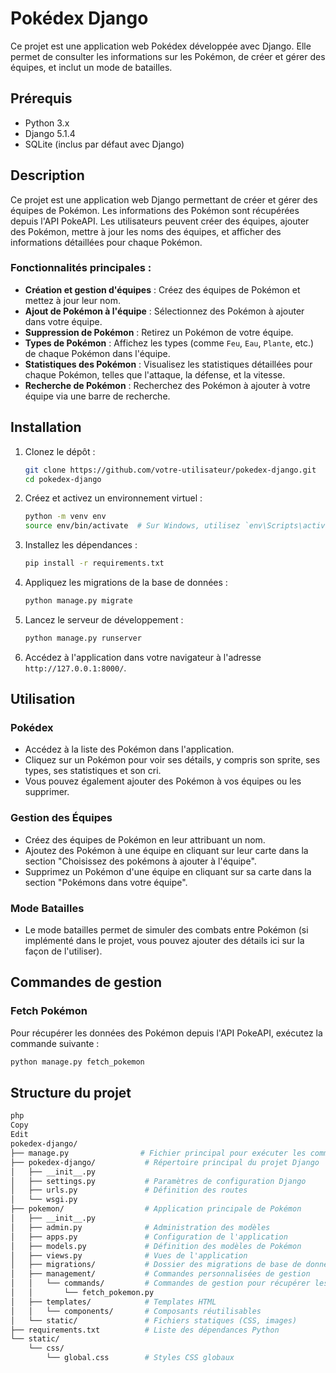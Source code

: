# Pokédex Django

Ce projet est une application web Pokédex développée avec Django. Elle permet de consulter les informations sur les Pokémon, de créer et gérer des équipes, et inclut un mode de batailles.

## Prérequis

- Python 3.x
- Django 5.1.4
- SQLite (inclus par défaut avec Django)

## Description

Ce projet est une application web Django permettant de créer et gérer des équipes de Pokémon. Les informations des Pokémon sont récupérées depuis l'API PokeAPI. Les utilisateurs peuvent créer des équipes, ajouter des Pokémon, mettre à jour les noms des équipes, et afficher des informations détaillées pour chaque Pokémon.

### Fonctionnalités principales :
- **Création et gestion d'équipes** : Créez des équipes de Pokémon et mettez à jour leur nom.
- **Ajout de Pokémon à l'équipe** : Sélectionnez des Pokémon à ajouter dans votre équipe.
- **Suppression de Pokémon** : Retirez un Pokémon de votre équipe.
- **Types de Pokémon** : Affichez les types (comme `Feu`, `Eau`, `Plante`, etc.) de chaque Pokémon dans l'équipe.
- **Statistiques des Pokémon** : Visualisez les statistiques détaillées pour chaque Pokémon, telles que l'attaque, la défense, et la vitesse.
- **Recherche de Pokémon** : Recherchez des Pokémon à ajouter à votre équipe via une barre de recherche.

## Installation

1. Clonez le dépôt :
    ```sh
    git clone https://github.com/votre-utilisateur/pokedex-django.git
    cd pokedex-django
    ```

2. Créez et activez un environnement virtuel :
    ```sh
    python -m venv env
    source env/bin/activate  # Sur Windows, utilisez `env\Scripts\activate`
    ```

3. Installez les dépendances :
    ```sh
    pip install -r requirements.txt
    ```

4. Appliquez les migrations de la base de données :
    ```sh
    python manage.py migrate
    ```

5. Lancez le serveur de développement :
    ```sh
    python manage.py runserver
    ```

6. Accédez à l'application dans votre navigateur à l'adresse `http://127.0.0.1:8000/`.

## Utilisation

### Pokédex

- Accédez à la liste des Pokémon dans l'application.
- Cliquez sur un Pokémon pour voir ses détails, y compris son sprite, ses types, ses statistiques et son cri.
- Vous pouvez également ajouter des Pokémon à vos équipes ou les supprimer.

### Gestion des Équipes

- Créez des équipes de Pokémon en leur attribuant un nom.
- Ajoutez des Pokémon à une équipe en cliquant sur leur carte dans la section "Choisissez des pokémons à ajouter à l'équipe".
- Supprimez un Pokémon d'une équipe en cliquant sur sa carte dans la section "Pokémons dans votre équipe".

### Mode Batailles

- Le mode batailles permet de simuler des combats entre Pokémon (si implémenté dans le projet, vous pouvez ajouter des détails ici sur la façon de l'utiliser).

## Commandes de gestion

### Fetch Pokémon

Pour récupérer les données des Pokémon depuis l'API PokeAPI, exécutez la commande suivante :

```sh
python manage.py fetch_pokemon
```
## Structure du projet

```sh
php
Copy
Edit
pokedex-django/
├── manage.py                # Fichier principal pour exécuter les commandes Django
├── pokedex-django/           # Répertoire principal du projet Django
│   ├── __init__.py
│   ├── settings.py           # Paramètres de configuration Django
│   ├── urls.py               # Définition des routes
│   └── wsgi.py
├── pokemon/                  # Application principale de Pokémon
│   ├── __init__.py
│   ├── admin.py              # Administration des modèles
│   ├── apps.py               # Configuration de l'application
│   ├── models.py             # Définition des modèles de Pokémon
│   ├── views.py              # Vues de l'application
│   ├── migrations/           # Dossier des migrations de base de données
│   ├── management/           # Commandes personnalisées de gestion
│   │   └── commands/         # Commandes de gestion pour récupérer les données de Pokémon
│   │       └── fetch_pokemon.py
│   ├── templates/            # Templates HTML
│   │   └── components/       # Composants réutilisables
│   └── static/               # Fichiers statiques (CSS, images)
├── requirements.txt          # Liste des dépendances Python
└── static/
    └── css/
        └── global.css        # Styles CSS globaux
